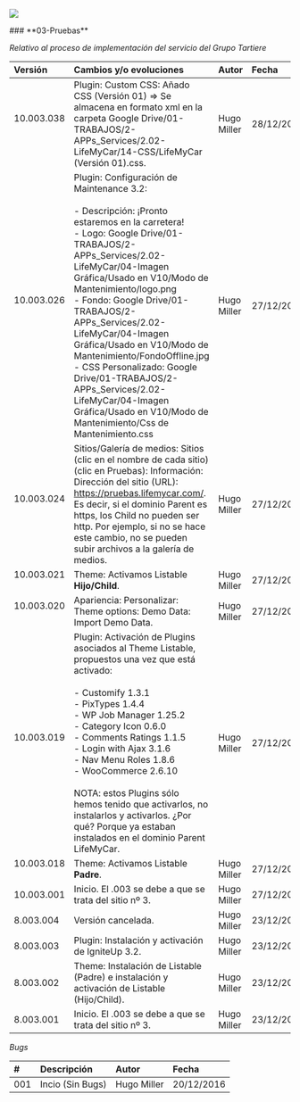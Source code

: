 <p align="left">
<img src="https://s28.postimg.org/ux8l1tv6l/imagengit.png">
</p>
### **03-Pruebas**

_Relativo al proceso de implementación del servicio del Grupo Tartiere_






| Versión |Cambios y/o evoluciones |Autor|Fecha|
|:------------- |:---------------|:---------------|:---------------
| 10.003.038    | Plugin: Custom CSS: Añado CSS (Versión 01) => Se almacena en formato xml en la carpeta Google Drive/01-TRABAJOS/2-APPs_Services/2.02-LifeMyCar/14-CSS/LifeMyCar (Versión 01).css.|Hugo Miller|28/12/2016|
| 10.003.026    | Plugin: Configuración de Maintenance 3.2:</br></br>- Descripción: ¡Pronto estaremos en la carretera!</br>- Logo: Google Drive/01-TRABAJOS/2-APPs_Services/2.02-LifeMyCar/04-Imagen Gráfica/Usado en V10/Modo de Mantenimiento/logo.png</br>- Fondo: Google Drive/01-TRABAJOS/2-APPs_Services/2.02-LifeMyCar/04-Imagen Gráfica/Usado en V10/Modo de Mantenimiento/FondoOffline.jpg</br>- CSS Personalizado: Google Drive/01-TRABAJOS/2-APPs_Services/2.02-LifeMyCar/04-Imagen Gráfica/Usado en V10/Modo de Mantenimiento/Css de Mantenimiento.css|Hugo Miller|27/12/2016|
| 10.003.024    | Sitios/Galería de medios: Sitios (clic en el nombre de cada sitio) (clic en Pruebas): Información: Dirección del sitio (URL): https://pruebas.lifemycar.com/. Es decir, si el dominio Parent es https, los Child no pueden ser http. Por ejemplo, si no se hace este cambio, no se pueden subir archivos a la galería de medios.|Hugo Miller|27/12/2016|
| 10.003.021     | Theme: Activamos Listable <strong>Hijo/Child</strong>. |Hugo Miller|27/12/2016|
| 10.003.020     | Apariencia: Personalizar: Theme options: Demo Data: Import Demo Data. |Hugo Miller|27/12/2016|
| 10.003.019     | Plugin: Activación de Plugins asociados al Theme Listable, propuestos una vez que está activado:</br></br>- Customify 1.3.1</br>- PixTypes 1.4.4</br>- WP Job Manager 1.25.2</br>- Category Icon 0.6.0</br>- Comments Ratings 1.1.5</br>- Login with Ajax 3.1.6</br>- Nav Menu Roles 1.8.6</br>- WooCommerce 2.6.10</br></br> NOTA: estos Plugins sólo hemos tenido que activarlos, no instalarlos y activarlos. ¿Por qué? Porque ya estaban instalados en el dominio Parent LifeMyCar. |Hugo Miller|27/12/2016|
| 10.003.018     | Theme: Activamos Listable <strong>Padre</strong>. |Hugo Miller|27/12/2016|
| 10.003.001    | Inicio. El .003 se debe a que se trata del sitio nº 3. |Hugo Miller|27/12/2016|
| 8.003.004    | Versión cancelada.|Hugo Miller|23/12/2016|
| 8.003.003    | Plugin: Instalación y activación de IgniteUp 3.2.|Hugo Miller|23/12/2016|
| 8.003.002    | Theme: Instalación de Listable (Padre) e instalación y activación de Listable (Hijo/Child).|Hugo Miller|23/12/2016|
| 8.003.001    | Inicio. El .003 se debe a que se trata del sitio nº 3.|Hugo Miller|23/12/2016|


_Bugs_

| # | Descripción  |Autor|Fecha|
|:------------- |:------------- |:---------------|:---------------|
|001| Incio (Sin Bugs)|Hugo Miller|20/12/2016|

